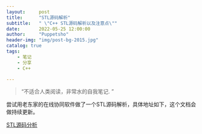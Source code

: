 ```yaml
---
layout:     post
title:      "STL源码解析"
subtitle:   " \"C++ STL源码解析以及注意点\""
date:       2022-05-25 12:00:00
author:     "Puppetsho"
header-img: "img/post-bg-2015.jpg"
catalog: true
tags:
    - 笔记
    - 分享
    - C++

---
```


> “不适合人类阅读，非常水的自我笔记. ”

​	尝试用老东家的在线协同软件做了一个STL源码解析，具体地址如下，这个文档会做持续更新。

[STL源码分析](https://boardmix.cn/app/share?token=RzUSLUUx0_Zhic9I03dsi2jOrfIrZI-rA9g6lX34CnLKNevCfE9yTd2WNUfigh5tElvi4K-GexPkDmBYbiqnJOUSJmMtJii-ANFPol0CJYw=)


